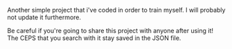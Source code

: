 Another simple project that i've coded in order to train myself. I will probably not update it furthermore. 

Be careful if you're going to share this project with anyone after using it! The CEPS that you search with it stay saved in the JSON file. 
